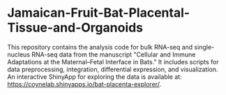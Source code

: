# Jamaican-Fruit-Bat-Placental-Tissue-and-Organoids
This repository contains the analysis code for bulk RNA-seq and single-nucleus RNA-seq data from the manuscript "Cellular and Immune Adaptations at the Maternal–Fetal Interface in Bats." It includes scripts for data preprocessing, integration, differential expression, and visualization. An interactive ShinyApp for exploring the data is available at: https://coynelab.shinyapps.io/bat-placenta-explorer/.
